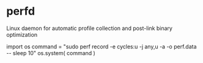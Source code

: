 # perfd
Linux daemon for automatic profile collection and post-link binary optimization


import os
command = "sudo perf record -e cycles:u -j any,u -a -o perf.data -- sleep 10"
os.system( command )
